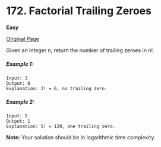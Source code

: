 # 172. Factorial Trailing Zeroes

**Easy**

[Original Page](https://leetcode.com/problems/factorial-trailing-zeroes/)

Given an integer n, return the number of trailing zeroes in n!.

##### Example 1:
```
Input: 3
Output: 0
Explanation: 3! = 6, no trailing zero.
```

##### Example 2:
```
Input: 5
Output: 1
Explanation: 5! = 120, one trailing zero.
```

__Note:__ Your solution should be in logarithmic time complexity.
